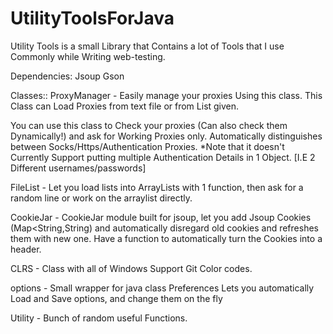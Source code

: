 # UtilityToolsForJava

Utility Tools is a small Library that Contains a lot of Tools that I use Commonly while Writing web-testing.

Dependencies:
Jsoup
Gson

Classes::
ProxyManager - 
Easily manage your proxies Using this class.
This Class can Load Proxies from text file or from List given.

You can use this class to Check your proxies (Can also check them Dynamically!) and ask for Working Proxies only.
Automatically distinguishes between Socks/Https/Authentication Proxies.
*Note that it doesn't Currently Support putting multiple Authentication Details in 1 Object. [I.E 2 Different usernames/passwords]

FileList - 
Let you load lists into ArrayLists with 1 function, then ask for a random line or work on the arraylist directly.

CookieJar - 
CookieJar module built for jsoup, let you add Jsoup Cookies (Map<String,String) and automatically disregard old cookies and refreshes them with new one.
Have a function to automatically turn the Cookies into a header.

CLRS - 
Class with all of Windows Support Git Color codes.

options - 
Small wrapper for java class Preferences
Lets you automatically Load and Save options, and change them on the fly

Utility - 
Bunch of random useful Functions.
